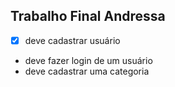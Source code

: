 ## Trabalho Final Andressa
- [x] deve cadastrar usuário
- deve fazer login de um usuário
- deve cadastrar uma categoria
